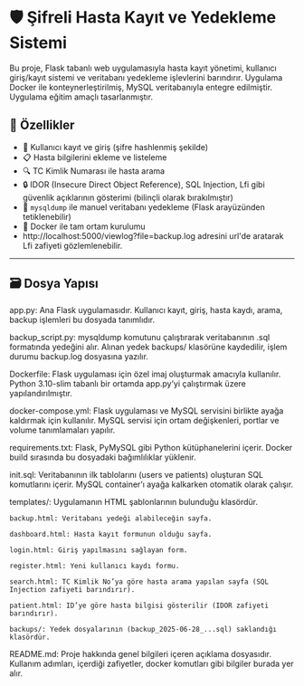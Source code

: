 # 🛡️ Şifreli Hasta Kayıt ve Yedekleme Sistemi

Bu proje, Flask tabanlı web uygulamasıyla hasta kayıt yönetimi, kullanıcı giriş/kayıt sistemi ve veritabanı yedekleme işlevlerini barındırır. Uygulama Docker ile konteynerleştirilmiş, MySQL veritabanıyla entegre edilmiştir.
Uygulama eğitim amaçlı tasarlanmıştır.

## 🚀 Özellikler

- 👤 Kullanıcı kayıt ve giriş (şifre hashlenmiş şekilde)
- 📋 Hasta bilgilerini ekleme ve listeleme
- 🔍 TC Kimlik Numarası ile hasta arama
- 🔒 IDOR (Insecure Direct Object Reference), SQL Injection, Lfi gibi güvenlik açıklarının gösterimi (bilinçli olarak bırakılmıştır)
- 🧾 `mysqldump` ile manuel veritabanı yedekleme (Flask arayüzünden tetiklenebilir)
- 🐳 Docker ile tam ortam kurulumu
- http://localhost:5000/viewlog?file=backup.log adresini url'de aratarak Lfi zafiyeti gözlemlenebilir. 

---

## 🗃️ Dosya Yapısı
app.py: Ana Flask uygulamasıdır. Kullanıcı kayıt, giriş, hasta kaydı, arama, backup işlemleri bu dosyada tanımlıdır.

backup_script.py: mysqldump komutunu çalıştırarak veritabanının .sql formatında yedeğini alır. Alınan yedek backups/ klasörüne kaydedilir, işlem durumu backup.log dosyasına yazılır.

Dockerfile: Flask uygulaması için özel imaj oluşturmak amacıyla kullanılır. Python 3.10-slim tabanlı bir ortamda app.py’yi çalıştırmak üzere yapılandırılmıştır.

docker-compose.yml: Flask uygulaması ve MySQL servisini birlikte ayağa kaldırmak için kullanılır. MySQL servisi için ortam değişkenleri, portlar ve volume tanımlamaları yapılır.

requirements.txt: Flask, PyMySQL gibi Python kütüphanelerini içerir. Docker build sırasında bu dosyadaki bağımlılıklar yüklenir.

init.sql: Veritabanının ilk tablolarını (users ve patients) oluşturan SQL komutlarını içerir. MySQL container’ı ayağa kalkarken otomatik olarak çalışır.

templates/: Uygulamanın HTML şablonlarının bulunduğu klasördür.

    backup.html: Veritabanı yedeği alabileceğin sayfa.

    dashboard.html: Hasta kayıt formunun olduğu sayfa.

    login.html: Giriş yapılmasını sağlayan form.

    register.html: Yeni kullanıcı kaydı formu.

    search.html: TC Kimlik No’ya göre hasta arama yapılan sayfa (SQL Injection zafiyeti barındırır).

    patient.html: ID’ye göre hasta bilgisi gösterilir (IDOR zafiyeti barındırır).

    backups/: Yedek dosyalarının (backup_2025-06-28_...sql) saklandığı klasördür.

README.md: Proje hakkında genel bilgileri içeren açıklama dosyasıdır. Kullanım adımları, içerdiği zafiyetler, docker komutları gibi bilgiler burada yer alır.